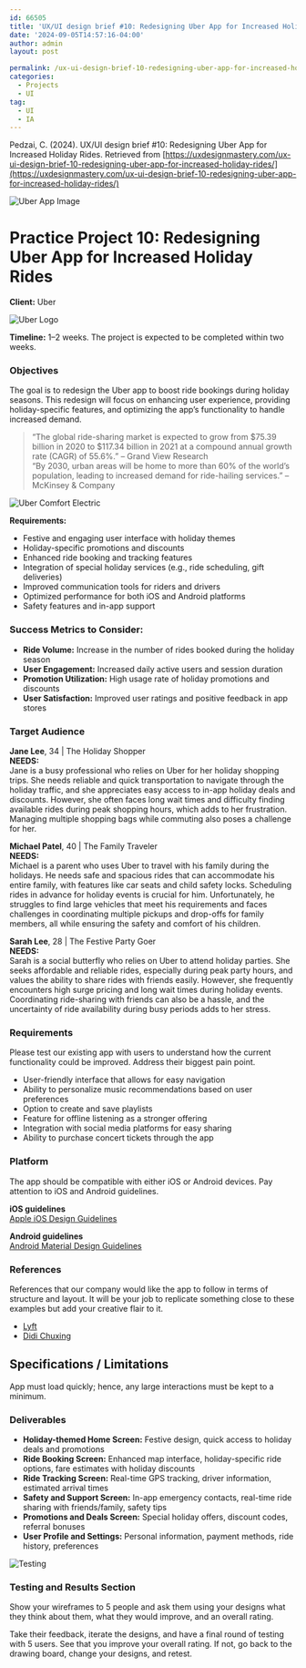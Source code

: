 ```yaml
---
id: 66505
title: 'UX/UI design brief #10: Redesigning Uber App for Increased Holiday Rides'
date: '2024-09-05T14:57:16-04:00'
author: admin
layout: post

permalink: /ux-ui-design-brief-10-redesigning-uber-app-for-increased-holiday-rides/
categories:
  - Projects
  - UI
tag:
  - UI
  - IA
---
```


Pedzai, C. (2024). UX/UI design brief #10: Redesigning Uber App for Increased Holiday Rides. Retrieved from [https://uxdesignmastery.com/ux-ui-design-brief-10-redesigning-uber-app-for-increased-holiday-rides/](https://uxdesignmastery.com/ux-ui-design-brief-10-redesigning-uber-app-for-increased-holiday-rides/)

![Uber App Image](https://uxdesignmastery.com/wp-content/uploads/2024/07/Uber-app-in-car-with-driver_headline--1024x683.jpg)

# Practice Project 10: Redesigning Uber App for Increased Holiday Rides

**Client:** Uber

![Uber Logo](https://uxdesignmastery.com/wp-content/uploads/2024/07/Uber_logo.jpg)

**Timeline:** 1–2 weeks. The project is expected to be completed within two weeks.

### Objectives

The goal is to redesign the Uber app to boost ride bookings during holiday seasons. This redesign will focus on enhancing user experience, providing holiday-specific features, and optimizing the app’s functionality to handle increased demand.

> “The global ride-sharing market is expected to grow from $75.39 billion in 2020 to $117.34 billion in 2021 at a compound annual growth rate (CAGR) of 55.6%.” – Grand View Research  
> “By 2030, urban areas will be home to more than 60% of the world’s population, leading to increased demand for ride-hailing services.” – McKinsey & Company

![Uber Comfort Electric](https://uxdesignmastery.com/wp-content/uploads/2024/07/uber-comfort-electric-3up-1024x683.webp)

**Requirements:**

- Festive and engaging user interface with holiday themes
- Holiday-specific promotions and discounts
- Enhanced ride booking and tracking features
- Integration of special holiday services (e.g., ride scheduling, gift deliveries)
- Improved communication tools for riders and drivers
- Optimized performance for both iOS and Android platforms
- Safety features and in-app support

### Success Metrics to Consider:

- **Ride Volume:** Increase in the number of rides booked during the holiday season
- **User Engagement:** Increased daily active users and session duration
- **Promotion Utilization:** High usage rate of holiday promotions and discounts
- **User Satisfaction:** Improved user ratings and positive feedback in app stores

### Target Audience

**Jane Lee**, 34 | The Holiday Shopper  
**NEEDS:**  
Jane is a busy professional who relies on Uber for her holiday shopping trips. She needs reliable and quick transportation to navigate through the holiday traffic, and she appreciates easy access to in-app holiday deals and discounts. However, she often faces long wait times and difficulty finding available rides during peak shopping hours, which adds to her frustration. Managing multiple shopping bags while commuting also poses a challenge for her.

**Michael Patel**, 40 | The Family Traveler  
**NEEDS:**  
Michael is a parent who uses Uber to travel with his family during the holidays. He needs safe and spacious rides that can accommodate his entire family, with features like car seats and child safety locks. Scheduling rides in advance for holiday events is crucial for him. Unfortunately, he struggles to find large vehicles that meet his requirements and faces challenges in coordinating multiple pickups and drop-offs for family members, all while ensuring the safety and comfort of his children.

**Sarah Lee**, 28 | The Festive Party Goer  
**NEEDS:**  
Sarah is a social butterfly who relies on Uber to attend holiday parties. She seeks affordable and reliable rides, especially during peak party hours, and values the ability to share rides with friends easily. However, she frequently encounters high surge pricing and long wait times during holiday events. Coordinating ride-sharing with friends can also be a hassle, and the uncertainty of ride availability during busy periods adds to her stress.

### Requirements

Please test our existing app with users to understand how the current functionality could be improved. Address their biggest pain point.

- User-friendly interface that allows for easy navigation
- Ability to personalize music recommendations based on user preferences
- Option to create and save playlists
- Feature for offline listening as a stronger offering
- Integration with social media platforms for easy sharing
- Ability to purchase concert tickets through the app

### Platform

The app should be compatible with either iOS or Android devices. Pay attention to iOS and Android guidelines.

**iOS guidelines**  
[Apple iOS Design Guidelines](https://developer.apple.com/design/human-interface-guidelines/ios/visual-design/adaptivity-and-layout/)

**Android guidelines**  
[Android Material Design Guidelines](https://material.io/design/usability/accessibility.html#hierarchy)

### References

References that our company would like the app to follow in terms of structure and layout. It will be your job to replicate something close to these examples but add your creative flair to it.

- [Lyft](https://www.lyft.com/)
- [Didi Chuxing](https://www.didiglobal.com/)

## Specifications / Limitations

App must load quickly; hence, any large interactions must be kept to a minimum.

### Deliverables

- **Holiday-themed Home Screen:** Festive design, quick access to holiday deals and promotions
- **Ride Booking Screen:** Enhanced map interface, holiday-specific ride options, fare estimates with holiday discounts
- **Ride Tracking Screen:** Real-time GPS tracking, driver information, estimated arrival times
- **Safety and Support Screen:** In-app emergency contacts, real-time ride sharing with friends/family, safety tips
- **Promotions and Deals Screen:** Special holiday offers, discount codes, referral bonuses
- **User Profile and Settings:** Personal information, payment methods, ride history, preferences

![Testing](https://uxdesignmastery.com/wp-content/uploads/2023/05/testing-1024x415.png)

### Testing and Results Section

Show your wireframes to 5 people and ask them using your designs what they think about them, what they would improve, and an overall rating.

Take their feedback, iterate the designs, and have a final round of testing with 5 users. See that you improve your overall rating. If not, go back to the drawing board, change your designs, and retest.
